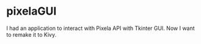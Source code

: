 # pixelaGUI

I had an application to interact with Pixela API with Tkinter GUI. Now I want to remake it to Kivy.

